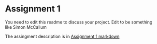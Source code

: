 # Assignment 1 <your name>

You need to edit this readme to discuss your project.  Edit <your name> to be something like Simon McCallum

The assingment description is in [Assignment 1 markdown](assignment1.md) 